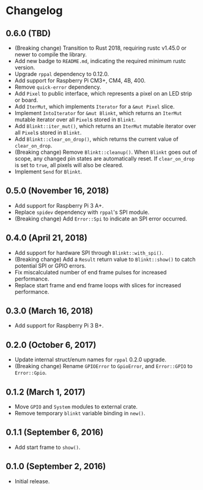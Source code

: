 # Changelog

## 0.6.0 (TBD)

* (Breaking change) Transition to Rust 2018, requiring rustc v1.45.0 or newer to compile the library.
* Add new badge to `README.md`, indicating the required minimum rustc version.
* Upgrade `rppal` dependency to 0.12.0.
* Add support for Raspberry Pi CM3+, CM4, 4B, 400.
* Remove `quick-error` dependency.
* Add `Pixel` to public interface, which represents a pixel on an LED strip or board.
* Add `IterMut`, which implements `Iterator` for a `&mut Pixel` slice.
* Implement `IntoIterator` for `&mut Blinkt`, which returns an `IterMut` mutable iterator over all `Pixel`s stored in `Blinkt`.
* Add `Blinkt::iter_mut()`, which returns an `IterMut` mutable iterator over all `Pixel`s stored in `Blinkt`.
* Add `Blinkt::clear_on_drop()`, which returns the current value of `clear_on_drop`.
* (Breaking change) Remove `Blinkt::cleanup()`. When `Blinkt` goes out of scope, any changed pin states are automatically reset. If `clear_on_drop` is set to `true`, all pixels will also be cleared.
* Implement `Send` for `Blinkt`.

## 0.5.0 (November 16, 2018)

* Add support for Raspberry Pi 3 A+.
* Replace `spidev` dependency with `rppal`'s SPI module.
* (Breaking change) Add `Error::Spi` to indicate an SPI error occurred.

## 0.4.0 (April 21, 2018)

* Add support for hardware SPI through `Blinkt::with_spi()`.
* (Breaking change) Add a `Result` return value to `Blinkt::show()` to catch potential SPI or GPIO errors.
* Fix miscalculated number of end frame pulses for increased performance.
* Replace start frame and end frame loops with slices for increased performance.

## 0.3.0 (March 16, 2018)

* Add support for Raspberry Pi 3 B+.

## 0.2.0 (October 6, 2017)

* Update internal struct/enum names for `rppal` 0.2.0 upgrade.
* (Breaking change) Rename `GPIOError` to `GpioError`, and `Error::GPIO` to `Error::Gpio`.

## 0.1.2 (March 1, 2017)

* Move `GPIO` and `System` modules to external crate.
* Remove temporary `blinkt` variable binding in `new()`.

## 0.1.1 (September 6, 2016)

* Add start frame to `show()`.

## 0.1.0 (September 2, 2016)

* Initial release.

